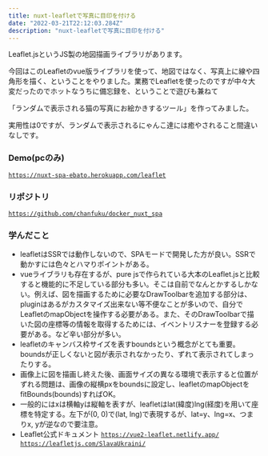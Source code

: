 ```yaml
---
title: nuxt-leafletで写真に目印を付ける
date: "2022-03-21T22:12:03.284Z"
description: "nuxt-leafletで写真に目印を付ける"
---
```


Leaflet.jsというJS製の地図描画ライブラリがあります。

今回はこのLeafletのvue版ライブラリを使って、地図ではなく、写真上に線や四角形を描く、ということをやりました。業務でLeafletを使ったのですが中々大変だったのでホットなうちに備忘録を、ということで遊びも兼ねて

「ランダムで表示される猫の写真にお絵かきするツール」を作ってみました。

実用性は0ですが、ランダムで表示されるにゃんこ達には癒やされること間違いなしです。

### Demo(pcのみ)
<a href="https://nuxt-spa-ebato.herokuapp.com/leaflet" target="_blank">`https://nuxt-spa-ebato.herokuapp.com/leaflet`</a>

### リポジトリ
<a href="https://github.com/chanfuku/docker_nuxt_spa" target="_blank">`https://github.com/chanfuku/docker_nuxt_spa`</a>

### 学んだこと
* leafletはSSRでは動作しないので、SPAモードで開発した方が良い。SSRで動かすには色々とハマりポイントがある。
* vueライブラリも存在するが、pure jsで作られている大本のLeaflet.jsと比較すると機能的に不足している部分も多い。そこは自前でなんとかするしかない。例えば、図を描画するために必要なDrawToolbarを追加する部分は、pluginはあるがカスタマイズ出来ない等不便なことが多いので、自分でLeafletのmapObjectを操作する必要がある。また、そのDrawToolbarで描いた図の座標等の情報を取得するためには、イベントリスナーを登録する必要がある。など辛い部分が多い。
* leafletのキャンバス枠サイズを表すboundsという概念がとても重要。boundsが正しくないと図が表示されなかったり、ずれて表示されてしまったりする。
* 画像上に図を描画し終えた後、画面サイズの異なる環境で表示すると位置がずれる問題は、画像の縦横pxをboundsに設定し、leafletのmapObjectをfitBounds(bounds)すればOK。
* 一般的にはxは横軸yは縦軸を表すが、leafletはlat(緯度)lng(経度)を用いて座標を特定する。左下が(0, 0)で(lat, lng)で表現するが、lat=y、lng=x、つまりx, yが逆なので要注意。
* Leaflet公式ドキュメント
<a href="https://vue2-leaflet.netlify.app/" target="_blank">`https://vue2-leaflet.netlify.app/`</a>
<a href="https://leafletjs.com/SlavaUkraini/" target="_blank">`https://leafletjs.com/SlavaUkraini/`</a>

